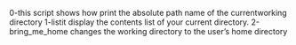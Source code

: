 0-this script shows how print the absolute path name of the currentworking directory
1-listit display the contents list of your current directory.
2-bring_me_home changes the working directory to the user’s home directory